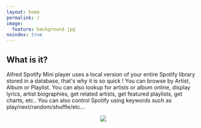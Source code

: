 ```yaml
---
layout: home
permalink: /
image:
  feature: background.jpg
noindex: true
---
```




<div class="tiles">

<div class="tile">
  <h2 class="post-title">What is it?</h2>
  <p class="post-excerpt">
Alfred Spotify Mini player uses a local version of your entire Spotify library stored in a database, that's why it is so quick ! 
You can browse by Artist, Album or Playlist. You can also lookup for artists or album online, display lyrics, artist biographies, get related artists, get featured playlists, get charts, etc..
You can also control Spotify using keywords such as play/next/random/shuffle/etc...
</p>
</div><!-- /.tile -->

<center>
<figure>
	<a href="{{ site.url }}/images/home.gif"><img src="{{ site.url }}/images/home.gif"></a>
 	<!--<figcaption>Spotify Mini Player in action.</figcaption>-->
</figure>
</center>
</div><!-- /.tiles -->
